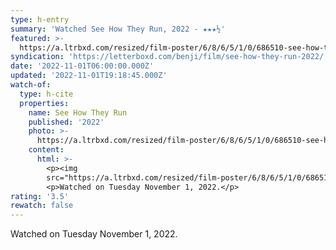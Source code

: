 ```yaml
---
type: h-entry
summary: 'Watched See How They Run, 2022 - ★★★½'
featured: >-
  https://a.ltrbxd.com/resized/film-poster/6/8/6/5/1/0/686510-see-how-they-run-0-600-0-900-crop.jpg?v=6f39272362
syndication: 'https://letterboxd.com/benji/film/see-how-they-run-2022/'
date: '2022-11-01T06:00:00.000Z'
updated: '2022-11-01T19:18:45.000Z'
watch-of:
  type: h-cite
  properties:
    name: See How They Run
    published: '2022'
    photo: >-
      https://a.ltrbxd.com/resized/film-poster/6/8/6/5/1/0/686510-see-how-they-run-0-600-0-900-crop.jpg?v=6f39272362
    content:
      html: >-
        <p><img
        src="https://a.ltrbxd.com/resized/film-poster/6/8/6/5/1/0/686510-see-how-they-run-0-600-0-900-crop.jpg?v=6f39272362"/></p>
        <p>Watched on Tuesday November 1, 2022.</p>
rating: '3.5'
rewatch: false
---
```

Watched on Tuesday November 1, 2022.

